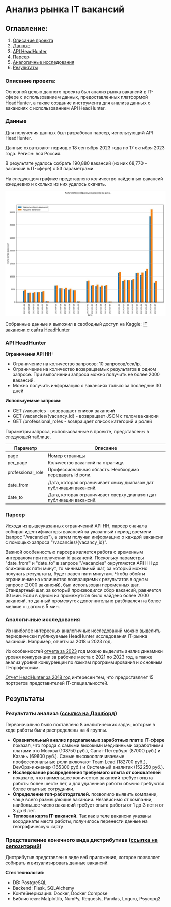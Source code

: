 # Анализ рынка IT вакансий
## Оглавление:
1. [Описание проекта](#project-description)
2. [Данные](#data-description)
3. [API HeadHunter](#api-description)
4. [Парсер](#parser-description)
5. [Аналогичные исследования](#similar-studies)
6. [Результаты](#results)

<a name="project-description"></a> 
### Описание проекта:

Основной целью данного проекта был анализ рынка вакансий в IT-сфере с использованием данных, предоставленных платформой HeadHunter, а также создание инструмента для анализа данных о вакансиях с использованием API HeadHunter.

<a name="data-description"></a>
### Данные

Для получения данных был разработан парсер, использующий API HeadHunter.

Данные охватывают период с 18 сентября 2023 года по 17 октября 2023 года. Регион: вся Россия.

В результате удалось собрать 190,880 вакансий (из них 68,770 - вакансий в IT-сфере) с 53 параметрами.

На следующем графике представлено количество найденных вакансий ежедневно и сколько из них удалось скачать.

![Количество собранных вакансий](img/image5.png)

Собранные данные я выложил в свободный доступ на Kaggle: [IT вакансии с сайта HeadHunter](https://www.kaggle.com/datasets/ilyazawilsiv/it-vacancies-from-headhunter-website)

<a name="api-description"></a>
### API HeadHunter
**Ограничения API HH:**
* Ограничение на количество запросов: 10 запросов/сек/ip.
* Ограничение на количество возвращаемых результатов в одном запросе. При выполнении запроса можно получить не более 2000 вакансий.
* Можно получить информацию о вакансиях только за последние 30 дней

**Используемые запросы:**
* GET /vacancies - возвращает список вакансий 
* GET /vacancies/{vacancy_id} - возвращает JSON с телом вакансии
* GET /professional_roles - возвращает список категорий и ролей

Параметры запроса, использованные в проекте, представлены в следующей таблице.

| Параметр | Описание |
| --- | --- |
| page | Номер страницы |
| per_page | Количество вакансий на страницу. |
| professional_role | Профессиональная область. Необходимо передавать id роли. |
| date_from | Дата, которая ограничивает снизу диапазон дат публикации вакансий.  |
| date_to | Дата, которая ограничивает сверху диапазон дат публикации вакансий. |

<a name="parser-description"></a>
### Парсер

Исходя из вышеуказанных ограничений API HH, парсер сначала собирал идентификаторы вакансий за указанный период времени (запрос "/vacancies"), а затем получал информацию о каждой вакансии с помощью запроса "/vacancies/{vacancy_id}".

Важной особенностью парсера является работа с временным интервалом при получении id вакансий. 
Поскольку параметры "date_from" и "date_to" в запросе "/vacancies" округляются API HH до ближайших пяти минут, 
то минимальный шаг, за который можно получать результаты, будет равен пяти минутам. Чтобы обойти ограничение на количество возвращаемых результатов в одном 
запросе (2000 вакансий), был использован переменных шаг. Стандартный шаг, за 
который производился сбор вакансий, равняется 30 мин. Если в одном из 
промежутков было найдено более 2000 вакансий, то данный промежуток 
дополнительно разбивался на более мелкие с шагом в 5 мин.

<a name="similar-studies"></a>
### Аналогичные исследования

Из наиболее интересных аналогичных исследований можно выделить периодически публикуемые HeadHunter исследования IT-рынка вакансий. Например, отчеты за 2018 и 2023 год.

Из особенностей [отчета за 2023](https://hh.ru/article/31783) год можно выделить анализ динамики уровня конкуренции за рабочие места с 2021 по 2023 год, а также анализ уровня конкуренции по языкам программирования и основным IT-профессиям. 

[Отчет HeadHunter за 2018 год](https://hh.ru/article/24562) интересен тем, что предоставляет 15 портретов представителей IТ-специальностей.

<a name="results"></a>
## Результаты
### Результаты анализа ([ссылка на Дашборд](https://datalens.yandex.cloud/iu9wqnfk1mqk6-analiz-it-vakansiy))

Первоначально было поставлено 8 аналитических задач, которые в ходе 
работы были распределены на 4 группы.
* **Сравнительный анализ предлагаемых заработных плат в IT-сфере** показал, что города с самыми высокими медианными заработными 
платами это Москва (108750 руб.), Санкт-Петербург (87000 руб.) и Казань (69600 руб.). Самые высокооплачиваемые профессиональные 
роли включают Team Lead (182700 руб.), DevOps-инженер (165300 руб.) и Системный аналитик (152250 руб.).
* **Исследование распределения требуемого опыта от соискателей** показало, что наименьшее количество вакансий требует опыта работы более шести лет, 
а для удаленной работы обычно требуются более опытные сотрудники.
* **Определение топ-работодателей.** позволило выявить компании, чаще всего размещающие вакансии. 
Независимо от компании, наибольшее число вакансий требует опыта работы от 1 до 3 лет и от 3 до 6 лет.
* **Тепловая карта IT-вакансий.** Так как в теле вакансии указаны координаты места работы, получилось 
перенести данные на географическую карту


### Представление конечного вида дистрибутива ([ссылка на репозиторий](https://github.com/IlyaZawyalow/JobAnalyzer))

Дистрибутив представлен в виде веб приложения, которое позволяет собирать и визуализировать данные вакансий.

**Стек технологий:**
* DB: PostgreSQL
* Backend: Flask, SQLAlchemy
* Контейнеризация: Docker, Docker Compose
* Библиотеки: Matplotlib, NumPy, Requests, Pandas, Loguru, Psycopg2